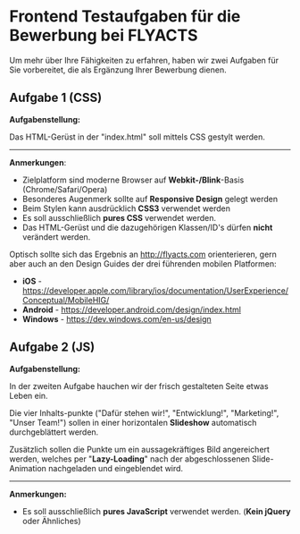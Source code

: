 Frontend Testaufgaben für die Bewerbung bei FLYACTS
==============================================

Um mehr über Ihre Fähigkeiten zu erfahren, haben wir zwei Aufgaben für Sie vorbereitet, die als Ergänzung Ihrer Bewerbung dienen.

Aufgabe 1 (CSS)
---------------

**Aufgabenstellung:**

Das HTML-Gerüst in der "index.html" soll mittels CSS gestylt werden. 


----------


**Anmerkungen**:

 - Zielplatform sind moderne Browser auf **Webkit-/Blink**-Basis (Chrome/Safari/Opera)
 - Besonderes Augenmerk sollte auf **Responsive Design** gelegt werden
 - Beim Stylen kann ausdrücklich **CSS3** verwendet werden
 - Es soll ausschließlich **pures CSS** verwendet werden.
 - Das HTML-Gerüst und die dazugehörigen Klassen/ID's dürfen **nicht** verändert werden.

Optisch sollte sich das Ergebnis an http://flyacts.com orienterieren, gern aber auch an den Design Guides der drei führenden mobilen Platformen:
 
 - **iOS** - https://developer.apple.com/library/ios/documentation/UserExperience/Conceptual/MobileHIG/
 - **Android** - https://developer.android.com/design/index.html
 - **Windows** - https://dev.windows.com/en-us/design

Aufgabe 2 (JS)
--------------

**Aufgabenstellung:**

In der zweiten Aufgabe hauchen wir der frisch gestalteten Seite etwas Leben ein. 

Die vier Inhalts-punkte ("Dafür stehen wir!", "Entwicklung!", "Marketing!", "Unser Team!") sollen in einer horizontalen **Slideshow** automatisch durchgeblättert werden. 

Zusätzlich sollen die Punkte um ein aussagekräftiges Bild angereichert werden, welches per "**Lazy-Loading**" nach der abgeschlossenen Slide-Animation nachgeladen und eingeblendet wird.


----------


**Anmerkungen:**

 - Es soll ausschließlich **pures JavaScript** verwendet werden. (**Kein jQuery** oder Ähnliches)

